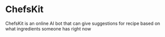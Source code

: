 # ChefsKit
ChefsKit is an online AI bot that can give suggestions for recipe based on what ingredients someone has right now 
